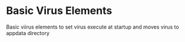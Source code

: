 # Basic Virus Elements
 Basic viirus elements to set virus execute at startup and moves virus to appdata directory

